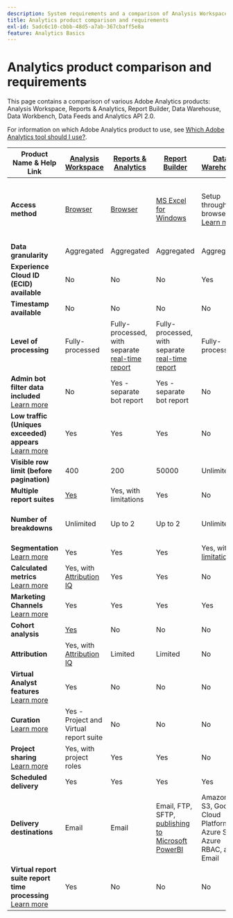 ```yaml
---
description: System requirements and a comparison of Analysis Workspace, Reports & Analytics, Report Builder, Data Warehouse, and Data Workbench
title: Analytics product comparison and requirements
exl-id: 5adc6c10-cbbb-48d5-a7ab-367cbaff5e8a
feature: Analytics Basics
---
```

# Analytics product comparison and requirements

This page contains a comparison of various Adobe Analytics products: Analysis Workspace, Reports & Analytics, Report Builder, Data Warehouse, Data Workbench, Data Feeds and Analytics API 2.0.

For information on which Adobe Analytics product to use, see [Which Adobe Analytics tool should I use?](/help/analyze/get-started/which-analytics-tool.md).

| Product Name & Help Link | [Analysis Workspace](/help/analyze/analysis-workspace/home.md) | [Reports & Analytics](/help/analyze/reports-analytics/getting-started.md) | [Report Builder](/help/analyze/report-builder/home.md) | [Data Warehouse](/help/export/data-warehouse/data-warehouse.md) | [Data Workbench](https://experienceleague.adobe.com/docs/data-workbench/using/home.html) | [Data Feeds](/help/export/analytics-data-feed/data-feed-overview.md) | [Analytics API 2.0](https://www.adobe.io/apis/experiencecloud/analytics/docs.html) |
|---|---|---|---|---|---|---|---|
| **Access method** | [Browser](/help/analyze/get-started/sys-reqs.md) | [Browser](/help/analyze/get-started/sys-reqs.md) | [MS Excel for Windows](/help/analyze/report-builder/setup/system-requirements.md) | Setup through the browser. [Learn more](/help/analyze/get-started/sys-reqs.md) | [Windows 64 bit](https://experienceleague.adobe.com/docs/data-workbench/using/install/c-data-workbench-client-install.html) | Setup through the browser. [Learn more](/help/export/analytics-data-feed/data-feed-overview.md) | RESTful API tools. Login with Adobe Developer credentials. [Learn more](https://developer.adobe.com/analytics-apis/docs/2.0/) |
| **Data granularity** | Aggregated | Aggregated | Aggregated | Aggregated | Hit | Hit | Aggregated |
| **Experience Cloud ID (ECID) available** | No | No | No | Yes | Yes | Yes | No |
| **Timestamp available** | No | No | No | No | Yes | Yes | No |
| **Level of processing** | Fully-processed | Fully-processed, with separate [real-time report](/help/admin/admin/c-manage-report-suites/c-edit-report-suites/realtime/realtime.md) | Fully-processed, with separate [real-time report](/help/admin/admin/c-manage-report-suites/c-edit-report-suites/realtime/realtime.md) | Fully-processed | Fully-processed | Fully-processed | Fully-processed |
| **Admin bot filter data included** <br> [Learn more](/help/admin/admin/c-manage-report-suites/c-edit-report-suites/general/bot-removal/bot-removal.md) | No | Yes - separate bot report | Yes - separate bot report | No | No | No | No |
| **Low traffic (Uniques exceeded) appears** <br> [Learn more](/help/technotes/low-traffic.md) | Yes | Yes | Yes | No | No | No | Yes |
| **Visible row limit (before pagination)** | 400 | 200 | 50000 | Unlimited | Unlimited | Unlimited | 50000 |
| **Multiple report suites** | [Yes](/help/analyze/analysis-workspace/build-workspace-project/multiple-report-suites.md) | Yes, with limitations | Yes | No | Yes | No | Yes |
| **Number of breakdowns** | Unlimited | Up to 2 | Up to 2 | Unlimited | Unlimited | Unlimited | Unlimited, run across multiple queries |
| **Segmentation** <br> [Learn more](/help/components/segmentation/segmentation-workflow/seg-workflow.md) | Yes | Yes | Yes | Yes, with [limitations](/help/components/segmentation/seg-reference/seg-compatibility.md) | Yes | No | Yes |
| **Calculated metrics** <br> [Learn more](/help/components/c-calcmetrics/cm-overview.md) | Yes, with [Attribution IQ](/help/analyze/analysis-workspace/attribution/overview.md) | Yes | Yes | No | Yes | No | Yes, with [Attribution IQ](/help/analyze/analysis-workspace/attribution/overview.md) |
| **Marketing Channels** <br> [Learn more](/help/components/c-marketing-channels/c-getting-started-mchannel.md) | Yes | Yes | Yes | Yes | Yes | Yes - [va_finder, va_closer](/help/export/analytics-data-feed/c-df-contents/datafeeds-reference.md) | Yes |
| **Cohort analysis** | [Yes](/help/analyze/analysis-workspace/visualizations/cohort-table/cohort-analysis.md) | No | No | No | Yes | No | No |
| **Attribution** | Yes, with [Attribution IQ](/help/analyze/analysis-workspace/attribution/overview.md) | Limited | Limited | No | Yes | No | Yes, with [Attribution IQ](/help/analyze/analysis-workspace/attribution/overview.md) |
| **Virtual Analyst features** <br> [Learn more](/help/analyze/analysis-workspace/virtual-analyst/overview.md) | Yes | No | No | No | No | No | Yes |
| **Curation** <br> [Learn more](/help/analyze/analysis-workspace/curate-share/curate.md) | Yes - Project and Virtual report suite | No | No | No | No | No | Yes - Virtual report suite only |
| **Project sharing** <br> [Learn more](/help/analyze/analysis-workspace/curate-share/share-projects.md) | Yes, with project roles | Yes | Yes | No | Yes | No | No |
| **Scheduled delivery** | Yes | Yes | Yes | Yes | No | Yes | No |
| **Delivery destinations** | Email | Email | Email, FTP, SFTP, [publishing to Microsoft PowerBI](/help/analyze/report-builder/c-publish-power-bi/power-bi.md) | Amazon S3, Google Cloud Platform, Azure SAS, Azure RBAC, and Email | - | Amazon S3, Azure RBAC, Azure SAS, and Google Cloud Platform  | - |
| **Virtual report suite report time processing** <br> [Learn more](/help/components/vrs/vrs-report-time-processing.md) | Yes | No | No | No | No | No | Yes |
